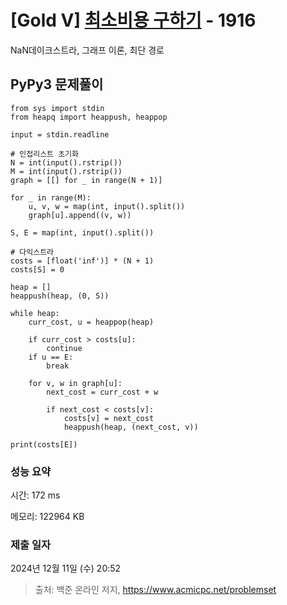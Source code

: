# [Gold V] [최소비용 구하기](https://www.acmicpc.net/problem/1916) - 1916 

NaN데이크스트라, 그래프 이론, 최단 경로

## PyPy3 문제풀이

```PyPy3
from sys import stdin
from heapq import heappush, heappop

input = stdin.readline

# 인접리스트 초기화
N = int(input().rstrip())
M = int(input().rstrip())
graph = [[] for _ in range(N + 1)]

for _ in range(M):
    u, v, w = map(int, input().split())
    graph[u].append((v, w))

S, E = map(int, input().split())

# 다익스트라
costs = [float('inf')] * (N + 1)
costs[S] = 0

heap = []
heappush(heap, (0, S))

while heap:
    curr_cost, u = heappop(heap)
    
    if curr_cost > costs[u]:
        continue
    if u == E:
        break

    for v, w in graph[u]:
        next_cost = curr_cost + w

        if next_cost < costs[v]:
            costs[v] = next_cost
            heappush(heap, (next_cost, v))

print(costs[E])
```

### 성능 요약

시간: 172 ms

메모리: 122964 KB

### 제출 일자

2024년 12월 11일 (수) 20:52

> 출처: 백준 온라인 저지, https://www.acmicpc.net/problemset 

